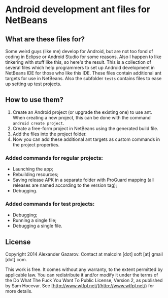# Android development ant files for NetBeans

## What are these files for?

Some weird guys (like me) develop for Android, but are not too fond of coding in Eclipse or Android Studio for some reasons. Also I happen to like tinkering with stuff like this, so here's the result. This is a collection of several files which help programmers to set up Android development in NetBeans IDE for those who like this IDE. These files contain additional ant targets for use in NetBeans. Also the subfolder `tests` contains files to ease up setting up test projects.

## How to use them?

1. Create an Android project (or upgrade the existing one) to use ant. When creating a new project, this can be done with the command `android create project`. 
2. Create a free-form project in NetBeans using the generated build file.
3. Add the files into the project folder.
4. Now you can add these additional ant targets as custom commands in the project properties.

### Added commands for regular projects:

 - Launching the app;
 - Rebuilding resources;
 - Saving release APK in a separate folder with ProGuard mapping (all releases are named according to the version tag);
 - Debugging.

### Added commands for test projects:

 - Debugging;
 - Running a single file;
 - Debugging a single file.

## License

Copyright 2014 Alexander Gazarov. Contact at malcolm [dot] soft [at] gmail [dot] com.

This work is free. It comes without any warranty, to the extent permitted by applicable law.
You can redistribute it and/or modify it under the terms of the Do What The Fuck You Want To Public License, Version 2,
as published by Sam Hocevar. See [http://www.wtfpl.net/](http://www.wtfpl.net/) for more details.